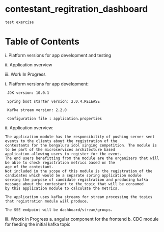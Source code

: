 # contestant_regitration_dashboard

    test exercise

# Table of Contents

   i. Platform versions for app development and testing

   ii. Application overview
   
   iii. Work In Progress

i. Platform versions for app development:

     JDK version: 10.0.1

     Spring boot starter version: 2.0.4.RELEASE

     Kafka stream version: 2.2.0

     Configuration file : application.properties

ii. Application overview:

    The application module has the responsibility of pushing server sent events to the clients about the registration of the 
    contestants for the bengaluru idol singing competition. The module is to be part of the microservices architecture based
    application allowing users to register for the event.
    The end users benefitting from the module are the organizers that will be able to check registration metrics based on the 
    age of the contestant.
    Not included in the scope of this module is the registration of the candidates which would be a separate spring application module
    serving the purpose of candidate registration and producing kafka message about the contestant to the topic that will be consumed 
    by this application module to calculate the metrics.

    The application uses kafka streams for stream processing the topics that registration module will produce.

    The SSE endpoint will be dashboard/stream/groups.

iii. Woork In Progress
    a. angular component for the frontend
    b. CDC module for feeding the initial kafka topic

